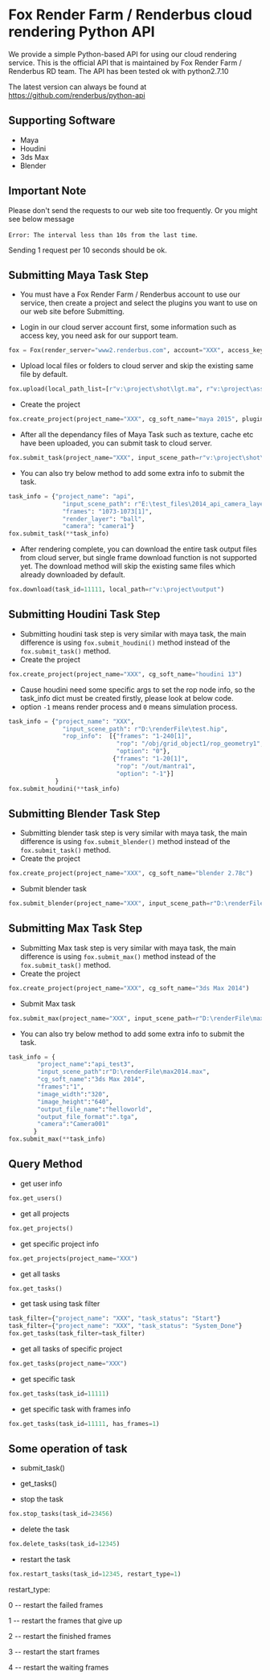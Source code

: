 # Fox Render Farm / Renderbus cloud rendering Python API
We provide a simple Python-based API for using our cloud rendering service. This is the official API that is maintained by Fox Render Farm / Renderbus RD team. The API has been tested ok with python2.7.10 

The latest version can always be found at
https://github.com/renderbus/python-api



## Supporting Software
- Maya
- Houdini
- 3ds Max
- Blender 

## Important Note
Please don't send the requests to our web site too frequently. Or you might see below message

`Error: The interval less than 10s from the last time`.

Sending 1 request per 10 seconds should be ok.

## Submitting Maya Task Step
- You must have a Fox Render Farm / Renderbus account to use our service, then create a project and select the plugins you want to use on our web site before Submitting.

- Login in our cloud server account first, some information such as access key, you need ask for our support team.
```py
fox = Fox(render_server="www2.renderbus.com", account="XXX", access_key="XXX")
```

- Upload local files or folders to cloud server and skip the existing same file by default.
```py
fox.upload(local_path_list=[r"v:\project\shot\lgt.ma", r"v:\project\asset\sourceimages"])
```

- Create the project
```py
fox.create_project(project_name="XXX", cg_soft_name="maya 2015", plugin_name="pgYetiMaya 1.3.17")
```

- After all the dependancy files of Maya Task such as texture, cache etc have been uploaded, you can submit task to cloud server.
```py
fox.submit_task(project_name="XXX", input_scene_path=r"v:\project\shot\lgt.ma", frames="1-10[1]")
```

- You can also try below method to add some extra info to submit the task.
```py
task_info = {"project_name": "api",
               "input_scene_path": r"E:\test_files\2014_api_camera_layer.mb",
               "frames": "1073-1073[1]",
               "render_layer": "ball",
               "camera": "camera1"}
fox.submit_task(**task_info)
```

- After rendering complete, you can download the entire task output files from cloud server, but single frame download function is not supported yet. The download method will skip the existing same files which already downloaded by default.
```py
fox.download(task_id=11111, local_path=r"v:\project\output")
```

## Submitting Houdini Task Step
- Submitting houdini task step is very similar with maya task, the main difference is using `fox.submit_houdini()` method instead of the `fox.submit_task()` method.
- Create the project
```py
fox.create_project(project_name="XXX", cg_soft_name="houdini 13")
```
- Cause houdini need some specific args to set the rop node info, so the task_info dict must be created firstly, please look at below code.
- option `-1` means render process and `0` means simulation process.
```py
task_info = {"project_name": "XXX",
               "input_scene_path": r"D:\renderFile\test.hip",
               "rop_info":  [{"frames": "1-240[1]",
                              "rop": "/obj/grid_object1/rop_geometry1",
                              "option": "0"},
                             {"frames": "1-20[1]",
                              "rop": "/out/mantra1",
                              "option": "-1"}]
             }             
fox.submit_houdini(**task_info)
```

## Submitting Blender Task Step
- Submitting blender task step is very similar with maya task, the main difference is using `fox.submit_blender()` method instead of the `fox.submit_task()` method.
- Create the project
```py
fox.create_project(project_name="XXX", cg_soft_name="blender 2.78c")
```
- Submit blender task
```py
fox.submit_blender(project_name="XXX", input_scene_path=r"D:\renderFile\blender276_test\test_276.blend", frames="1-10[1]")
```

## Submitting Max Task Step
- Submitting Max task step is very similar with maya task, the main difference is using `fox.submit_max()` method instead of the `fox.submit_task()` method.
- Create the project
```py
fox.create_project(project_name="XXX", cg_soft_name="3ds Max 2014")
```
- Submit Max task
```py
fox.submit_max(project_name="XXX", input_scene_path=r"D:\renderFile\max2014.max", frames="1-10[1]")
```
- You can also try below method to add some extra info to submit the task.
```py
task_info = {
        "project_name":"api_test3",
        "input_scene_path":r"D:\renderFile\max2014.max",
        "cg_soft_name":"3ds Max 2014",
        "frames":"1",
        "image_width":"320",
        "image_height":"640",
        "output_file_name":"helloworld",
        "output_file_format":".tga",
        "camera":"Camera001"
       }
fox.submit_max(**task_info)
```

## Query Method
 - get user info
```py
fox.get_users()
```

- get all projects
```py
fox.get_projects()
```

- get specific project info
```py
fox.get_projects(project_name="XXX")
```

- get all tasks
```py
fox.get_tasks()
```

- get task using task filter
```py
task_filter={"project_name": "XXX", "task_status": "Start"}
task_filter={"project_name": "XXX", "task_status": "System_Done"}
fox.get_tasks(task_filter=task_filter)
```

- get all tasks of specific project
```py
fox.get_tasks(project_name="XXX")
```

- get specific task
```py
fox.get_tasks(task_id=11111)
```

- get specific task with frames info
```py
fox.get_tasks(task_id=11111, has_frames=1)
```

## Some operation of task

- submit_task()

- get_tasks()

- stop the task

```py
fox.stop_tasks(task_id=23456)
```

- delete the task

```py
fox.delete_tasks(task_id=12345)
```

- restart the task

```py
fox.restart_tasks(task_id=12345, restart_type=1)
```

restart_type:  

0 -- restart the failed frames

1 -- restart the frames that give up

2 -- restart the finished frames

3 -- restart the start frames

4 -- restart the waiting frames
